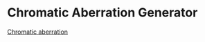# Chromatic Aberration Generator
[Chromatic aberration](https://en.wikipedia.org/wiki/Chromatic_aberration)